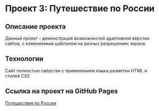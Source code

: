 # Проект 3: Путешествие по России

## Описание проекта
Данный проект - демонстрация возможностей адаптивной вёрстки сайтов, с изменяемым шаблоном на разных разрешениях экрана.

## Технологии
Сайт полностью свёрстан с применением языка разметки HTML и стилей CSS

## Ссылка на проект на GitHub Pages
[Путешествия по России](https://ballage.github.io/russian-travel/)